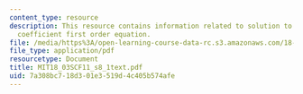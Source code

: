 ```yaml
---
content_type: resource
description: This resource contains information related to solution to the constant
  coefficient first order equation.
file: /media/https%3A/open-learning-course-data-rc.s3.amazonaws.com/18-03sc-differential-equations-fall-2011/7a308bc718d301e3519d4c405b574afe_MIT18_03SCF11_s8_1text.pdf
file_type: application/pdf
resourcetype: Document
title: MIT18_03SCF11_s8_1text.pdf
uid: 7a308bc7-18d3-01e3-519d-4c405b574afe
---
```

